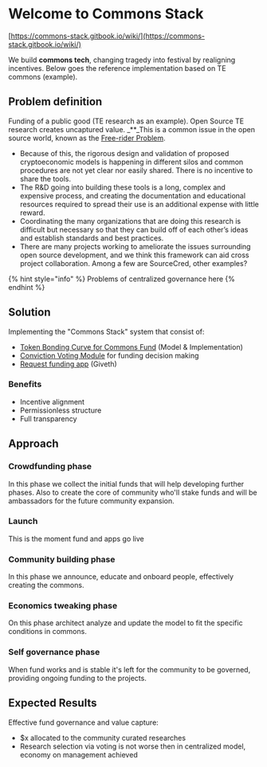 # Welcome to Commons Stack

[https://commons-stack.gitbook.io/wiki/](https://commons-stack.gitbook.io/wiki/)

We build **commons tech**, changing tragedy into festival by realigning incentives. Below goes the reference implementation based on TE commons \(example\).

## Problem definition

Funding of a public good \(TE research as an example\). Open Source TE research creates uncaptured value. _\*\*_This is a common issue in the open source world, known as the [Free-rider Problem](https://en.wikipedia.org/wiki/Free-rider_problem).

* Because of this, the rigorous design and validation of proposed cryptoeconomic models is happening in different silos and common procedures are not yet clear nor easily shared. There is no incentive to share the tools.
* The R&D going into building these tools is a long, complex and expensive process, and creating the documentation and educational resources required to spread their use is an additional expense with little reward.
* Coordinating the many organizations that are doing this research is difficult but necessary so that they can build off of each other’s ideas and establish standards and best practices.
* There are many projects working to ameliorate the issues surrounding open source development, and we think this framework can aid cross project collaboration. Among a few are SourceCred, other examples?

{% hint style="info" %}
Problems of centralized governance here
{% endhint %}

## Solution

Implementing the "Commons Stack" system that consist of:

* [Token Bonding Curve for Commons Fund](token-bonding-curve-for-commons-fund.md) \(Model & Implementation\)
* [Conviction Voting Module](conviction-voting-module.md) for funding decision making
* [Request funding app](request-funding-app.md) \(Giveth\)

### Benefits

* Incentive alignment
* Permissionless structure
* Full transparency

## Approach

### Crowdfunding phase

In this phase we collect the initial funds that will help developing further phases. Also to create the core of community who'll stake funds and will be ambassadors for the future community expansion.

### Launch

This is the moment fund and apps go live

### Community building phase

In this phase we announce, educate and onboard people, effectively creating the commons.

### Economics tweaking phase

On this phase architect analyze and update the model to fit the specific conditions in commons.

### Self governance phase

When fund works and is stable it's left for the community to be governed, providing ongoing funding to the projects.

## Expected Results

Effective fund governance and value capture:

* $x allocated to the community curated researches
* Research selection via voting is not worse then in centralized model, economy on management achieved

